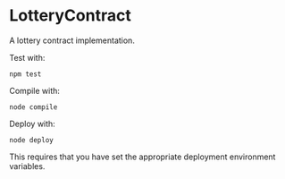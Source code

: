 # LotteryContract

A lottery contract implementation.

Test with:

```npm test```

Compile with:

```node compile```

Deploy with:

```node deploy```

This requires that you have set the appropriate deployment environment variables.
